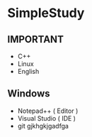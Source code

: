 # SimpleStudy

## IMPORTANT

 - C++
 - Linux
 - English

## Windows

 - Notepad++ ( Editor )
 - Visual Studio ( IDE )
 - git
gjkhgkjgadfga